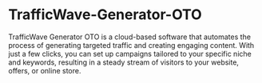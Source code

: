 # TrafficWave-Generator-OTO
TrafficWave Generator OTO is a cloud-based software that automates the process of generating targeted traffic and creating engaging content. With just a few clicks, you can set up campaigns tailored to your specific niche and keywords, resulting in a steady stream of visitors to your website, offers, or online store.
